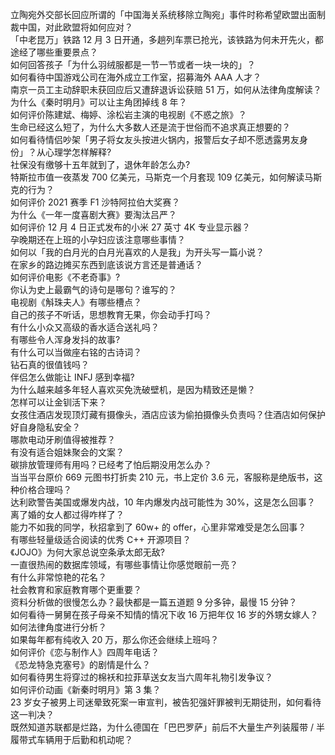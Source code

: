 立陶宛外交部长回应所谓的「中国海关系统移除立陶宛」事件时称希望欧盟出面制裁中国，对此欧盟将如何应对？  
「中老昆万」铁路 12 月 3 日开通，多趟列车票已抢光，该铁路为何未开先火，都途经了哪些重要景点？  
如何回答孩子「为什么羽绒服都是一节一节或者一块一块的」？  
如何看待中国游戏公司在海外成立工作室，招募海外 AAA 人才？  
南京一员工主动辞职未获回应后又遭辞退诉讼获赔 51 万，如何从法律角度解读？  
为什么《秦时明月》可以让主角团掉线 8 年？  
如何评价陈建斌、梅婷、涂松岩主演的电视剧《不惑之旅》？  
生命已经这么短了，为什么大多数人还是流于世俗而不追求真正想要的？  
如何看待情侣吵架「男子将女友头按进火锅内，报警后女子却不愿透露男友身份」？从心理学怎样解释?  
社保没有缴够十五年就到了，退休年龄怎么办?  
特斯拉市值一夜蒸发 700 亿美元，马斯克一个月套现 109 亿美元，如何解读马斯克的行为？  
如何评价 2021 赛季 F1 沙特阿拉伯大奖赛？  
为什么《一年一度喜剧大赛》要淘汰吕严？  
如何评价 12 月 4 日正式发布的小米 27 英寸 4K 专业显示器？  
孕晚期还在上班的小孕妇应该注意哪些事情？  
如何以「我的白月光的白月光喜欢的人是我」为开头写一篇小说？  
在家乡的路边摊买东西到底该说方言还是普通话？  
如何评价电影《不老奇事》?  
你认为史上最霸气的诗句是哪句？谁写的？  
电视剧《斛珠夫人》有哪些槽点？  
自己的孩子不听话，思想教育无果，你会动手打吗？  
有什么小众又高级的香水适合送礼吗？  
有哪些令人浑身发抖的故事?  
有什么可以当做座右铭的古诗词？  
钻石真的很值钱吗？  
伴侣怎么做能让 INFJ 感到幸福?  
为什么越来越多年轻人喜欢买免洗破壁机，是因为精致还是懒？  
怎样可以让金钏活下来？  
女孩住酒店发现顶灯藏有摄像头，酒店应该为偷拍摄像头负责吗？住酒店如何保护好自身隐私安全？  
哪款电动牙刷值得被推荐？  
有没有适合姐妹聚会的文案？  
碳排放管理师有用吗？已经考了怕后期没用怎么办？  
当当平台原价 669 元图书打折卖 210 元，书上定价 3.6 元，客服称是绝版书，这种价格合理吗？  
达利欧警告美国或爆发内战，10 年内爆发内战可能性为 30%，这是怎么回事？  
离了婚的女人都过得咋样了？  
能力不如我的同学，秋招拿到了 60w+ 的 offer，心里非常难受是怎么回事？  
有哪些轻量级适合阅读的优秀 C++ 开源项目？  
《JOJO》为何大家总说空条承太郎无敌?  
一直很热闹的数据库领域，有哪些事情让你感觉眼前一亮？  
有什么非常惊艳的花名？  
社会教育和家庭教育哪个更重要？  
资料分析做的很慢怎么办？最快都是一篇五道题 9 分多钟，最慢 15 分钟？  
如何看待一舅舅在孩子母亲不知情的情况下收 16 万把年仅 16 岁的外甥女嫁人？如何法律角度进行分析？  
如果每年都有纯收入 20 万，那么你还会继续上班吗？  
如何评价《恋与制作人》四周年电话？  
《恐龙特急克塞号》的剧情是什么？  
如何看待男生将穿过的棉袄和拉菲草送女友当六周年礼物引发争议？  
如何评价动画《新秦时明月》第 3 集？  
23 岁女子被男上司迷晕致死案一审宣判，被告犯强奸罪被判无期徒刑，如何看待这一判决？  
既然知道苏联都是烂路，为什么德国在「巴巴罗萨」前后不大量生产列装履带 / 半履带式车辆用于后勤和机动呢？  
